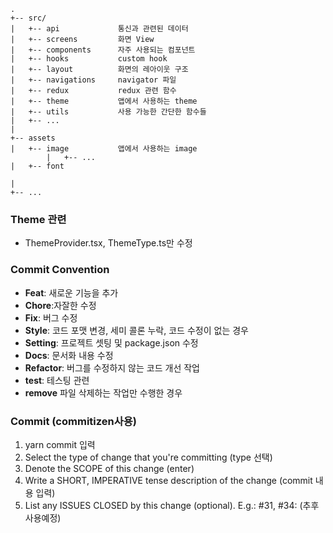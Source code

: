 ```
.
+-- src/
|   +-- api             통신과 관련된 데이터
|   +-- screens         화면 View
|   +-- components      자주 사용되는 컴포넌트
|   +-- hooks           custom hook
|   +-- layout          화면의 레아이웃 구조 
|   +-- navigations     navigator 파일
|   +-- redux           redux 관련 함수
|   +-- theme           앱에서 사용하는 theme
|   +-- utils           사용 가능한 간단한 함수들
|   +-- ...
|
+-- assets
|   +-- image           앱에서 사용하는 image
        |   +-- ...
|   +-- font

|
+-- ...
```

### Theme 관련
- ThemeProvider.tsx, ThemeType.ts만 수정

### Commit Convention
- **Feat**: 새로운 기능을 추가
- **Chore**:자잘한 수정
- **Fix**: 버그 수정
- **Style**: 코드 포맷 변경, 세미 콜론 누락, 코드 수정이 없는 경우
- **Setting**: 프로젝트 셋팅 및 package.json 수정
- **Docs**: 문서화 내용 수정
- **Refactor**: 버그를 수정하지 않는 코드 개선 작업
- **test**: 테스팅 관련
- **remove** 파일 삭제하는 작업만 수행한 경우

[comment]: <> (- **add** : 파일 추가)

[comment]: <> (- **comment**:필요한 주석 추가 및 변경)



### Commit (commitizen사용)
1. yarn commit 입력
2. Select the type of change that you're committing (type 선택)
3. Denote the SCOPE of this change (enter)
4. Write a SHORT, IMPERATIVE tense description of the change (commit 내용 입력)
5. List any ISSUES CLOSED by this change (optional). E.g.: #31, #34: (추후 사용예정)
